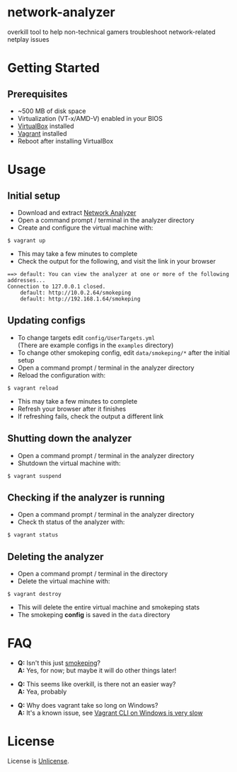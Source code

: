 # network-analyzer
overkill tool to help non-technical gamers troubleshoot network-related netplay issues

# Getting Started

## Prerequisites

- ~500 MB of disk space
- Virtualization (VT-x/AMD-V) enabled in your BIOS
- [VirtualBox](https://www.virtualbox.org/wiki/Downloads) installed
- [Vagrant](https://www.vagrantup.com/downloads) installed
- Reboot after installing VirtualBox

# Usage

## Initial setup

- Download and extract [Network Analyzer](https://github.com/smash64-dev/network-analyzer/archive/main.zip)
- Open a command prompt / terminal in the analyzer directory
- Create and configure the virtual machine with:

```
$ vagrant up
```

- This may take a few minutes to complete
- Check the output for the following, and visit the link in your browser

```
==> default: You can view the analyzer at one or more of the following addresses...
Connection to 127.0.0.1 closed.
    default: http://10.0.2.64/smokeping
    default: http://192.168.1.64/smokeping
```

## Updating configs

- To change targets edit `config/UserTargets.yml`\
(There are example configs in the `examples` directory)
- To change other smokeping config, edit `data/smokeping/*` after the initial setup
- Open a command prompt / terminal in the analyzer directory
- Reload the configuration with:
```
$ vagrant reload
```
- This may take a few minutes to complete
- Refresh your browser after it finishes
- If refreshing fails, check the output a different link

## Shutting down the analyzer

- Open a command prompt / terminal in the analyzer directory
- Shutdown the virtual machine with:

```
$ vagrant suspend
```

## Checking if the analyzer is running

- Open a command prompt / terminal in the analyzer directory
- Check th status of the analyzer with:

```
$ vagrant status
```

## Deleting the analyzer

- Open a command prompt / terminal in the directory
- Delete the virtual machine with:

```
$ vagrant destroy
```

- This will delete the entire virtual machine and smokeping stats
- The smokeping **config** is saved in the `data` directory

# FAQ

- **Q:** Isn't this just [smokeping](https://oss.oetiker.ch/smokeping/)?\
**A:** Yes, for now; but maybe it will do other things later!

- **Q:** This seems like overkill, is there not an easier way?\
**A:** Yea, probably

- **Q:** Why does vagrant take so long on Windows?\
**A:** It's a known issue, see [Vagrant CLI on Windows is very slow](https://github.com/hashicorp/vagrant/issues/11853)

# License

License is [Unlicense](LICENSE.md).

